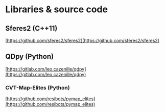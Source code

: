 # Libraries & source code


## Sferes2 (C++11)
[https://github.com/sferes2/sferes2](https://github.com/sferes2/sferes2)

## QDpy (Python)
[https://gitlab.com/leo.cazenille/qdpy](https://gitlab.com/leo.cazenille/qdpy)

### CVT-Map-Elites (Python)
[https://github.com/resibots/pymap_elites](https://github.com/resibots/pymap_elites)
